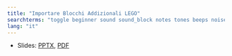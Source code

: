 ```yaml
---
title: "Importare Blocchi Addizionali LEGO"
searchterms: "toggle beginner sound sound_block notes tones beeps noises rsf importing_additional_lego_blocks"
lang: "it"
---
```

 <ul>
 <li class="ng-binding">Slides:
 <a href="translations/en-us/beginner/ImportareBlocchi.pptx">PPTX</a>,
 <a href="translations/en-us/beginner/ImportareBlocchi.pdf">PDF</a>
 </li>
 </ul>
